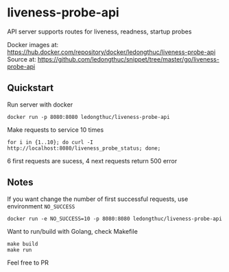 # liveness-probe-api
API server supports routes for liveness, readness, startup probes

Docker images at: https://hub.docker.com/repository/docker/ledongthuc/liveness-probe-api
Source at: https://github.com/ledongthuc/snippet/tree/master/go/liveness-probe-api

## Quickstart

Run server with docker
```
docker run -p 8080:8080 ledongthuc/liveness-probe-api
```

Make requests to service 10 times
```
for i in {1..10}; do curl -I http://localhost:8080/liveness_probe_status; done;
```

6 first requests are sucess, 4 next requests return 500 error

## Notes

If you want change the number of first successful requests, use environment `NO_SUCCESS`

```
docker run -e NO_SUCCESS=10 -p 8080:8080 ledongthuc/liveness-probe-api
```

Want to run/build with Golang, check Makefile

```
make build
make run
```

Feel free to PR
